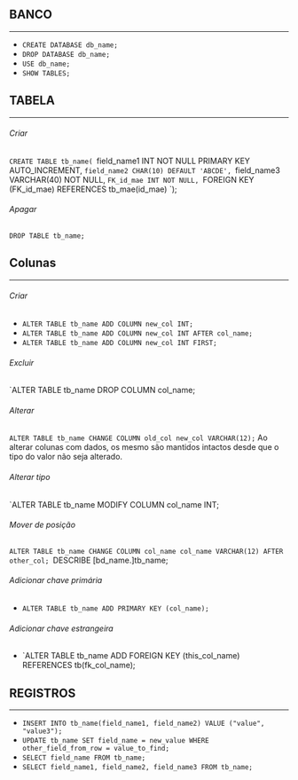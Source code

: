 ## BANCO
<hr>

- `CREATE DATABASE db_name;`
- `DROP DATABASE db_name;`
- `USE db_name;`
- `SHOW TABLES;`
## TABELA
<hr>

###### Criar
`CREATE TABLE tb_name(
	`field_name1 INT NOT NULL PRIMARY KEY AUTO_INCREMENT,
	`field_name2 CHAR(10) DEFAULT 'ABCDE',
	`field_name3 VARCHAR(40) NOT NULL,
	`FK_id_mae INT NOT NULL,
	`FOREIGN KEY (FK_id_mae) REFERENCES tb_mae(id_mae)
`);
###### Apagar
`DROP TABLE tb_name;`
## Colunas
<hr>

###### Criar
- `ALTER TABLE tb_name ADD COLUMN new_col INT;`
- `ALTER TABLE tb_name ADD COLUMN new_col INT AFTER col_name;`
- `ALTER TABLE tb_name ADD COLUMN new_col INT FIRST;`
###### Excluir
`ALTER TABLE tb_name DROP COLUMN col_name;
###### Alterar
`ALTER TABLE tb_name CHANGE COLUMN old_col new_col VARCHAR(12);`
	Ao alterar colunas com dados, os mesmo são mantidos intactos desde que o tipo do valor não seja alterado.
###### Alterar tipo
`ALTER TABLE tb_name MODIFY COLUMN col_name INT; 
###### Mover de posição
`ALTER TABLE tb_name CHANGE COLUMN col_name col_name VARCHAR(12) AFTER other_col;
`DESCRIBE [bd_name.]tb_name;
###### Adicionar chave primária
- `ALTER TABLE tb_name ADD PRIMARY KEY (col_name);`
###### Adicionar chave estrangeira
- `ALTER TABLE tb_name ADD FOREIGN KEY (this_col_name) REFERENCES tb(fk_col_name);
## REGISTROS
<hr>

- `INSERT INTO tb_name(field_name1, field_name2) VALUE ("value", "value3");`
- `UPDATE tb_name SET field_name = new_value WHERE other_field_from_row = value_to_find;`
- `SELECT field_name FROM tb_name;`
- `SELECT field_name1, field_name2, field_name3 FROM tb_name;`
